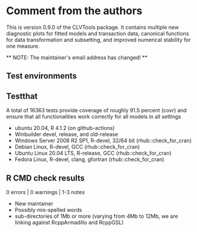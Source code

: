 # Comment from the authors
This is version 0.9.0 of the CLVTools package. It contains multiple new diagnostic plots for fitted models and transaction data, canonical functions for data transformation and subsetting, and improved numerical stability for one measure.

** NOTE: The maintainer's email address has changed! **



## Test environments

## Testthat
A total of 16363 tests provide coverage of roughly 91.5 percent (covr) and ensure that all functionalities work correctly for all models in all settings
* ubuntu 20.04, R 4.1.2 (on github-actions)
* Winbuilder devel, release, and old-release
* Windows Server 2008 R2 SP1, R-devel, 32/64 bit (rhub::check_for_cran)
* Debian Linux, R-devel, GCC  (rhub::check_for_cran)
* Ubuntu Linux 20.04 LTS, R-release, GCC (rhub::check_for_cran)
* Fedora Linux, R-devel, clang, gfortran (rhub::check_for_cran)

## R CMD check results
0 errors | 0 warnings | 1-3 notes
* New maintainer
* Possibly mis-spelled words
* sub-directories of 1Mb or more (varying from 4Mb to 12Mb, we are linking against RcppArmadillo and RcppGSL)
